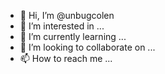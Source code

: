 - 👋 Hi, I’m @unbugcolen
- 👀 I’m interested in ...
- 🌱 I’m currently learning ...
- 💞️ I’m looking to collaborate on ...
- 📫 How to reach me ...

<!---
unbugcolen/unbugcolen is a ✨ special ✨ repository because its `README.md` (this file) appears on your GitHub profile.
You can click the Preview link to take a look at your changes.
--->
